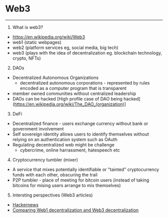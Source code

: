 # Web3
---
1. What is web3?
  - https://en.wikipedia.org/wiki/Web3
  - web1 (static webpages)
  - web2 (platform services eg, social media, big tech)
  - web3 (plays with the idea of decentralization eg. blockchain technology, crypto, NFTs)

2. DAOs
  - Decentralized Autonomous Organizations 
    - decentralized autonomous corporations - represented by rules encoded as a computer program that is transparent
  - member owned communities without centralized leadership
  - DAOs can be hacked [High profile case of DAO being hacked](https://en.wikipedia.org/wiki/The_DAO_(organization)]

3. DeFi
  - Decentralized finance - users exchange currency without bank or government involvement 
  - Self sovereign identity allows users to identify themselves without relying on an authentication system such as OAuth
  - Regulating decentralized web might be challenge 
    - cybercrime, online harrassment, hatespeech etc

4. Cryptocurrency tumbler (mixer)
  - A service that mixes potentially identifiable or "tainted" cryptocurrency funds with each other, obscuring the trail
  - P2P tumbler - place of meeting for bitcoin users (instead of taking bitcoins for mising users arrange to mix themselves)

5. Intersting perspectives (Web3 articles)
  - [Hackernews](https://moxie.org/2022/01/07/web3-first-impressions.html)
  - [Comparing Web1 decentralization and Web3 decentralization](https://future.a16z.com/why-web3-matters/)

